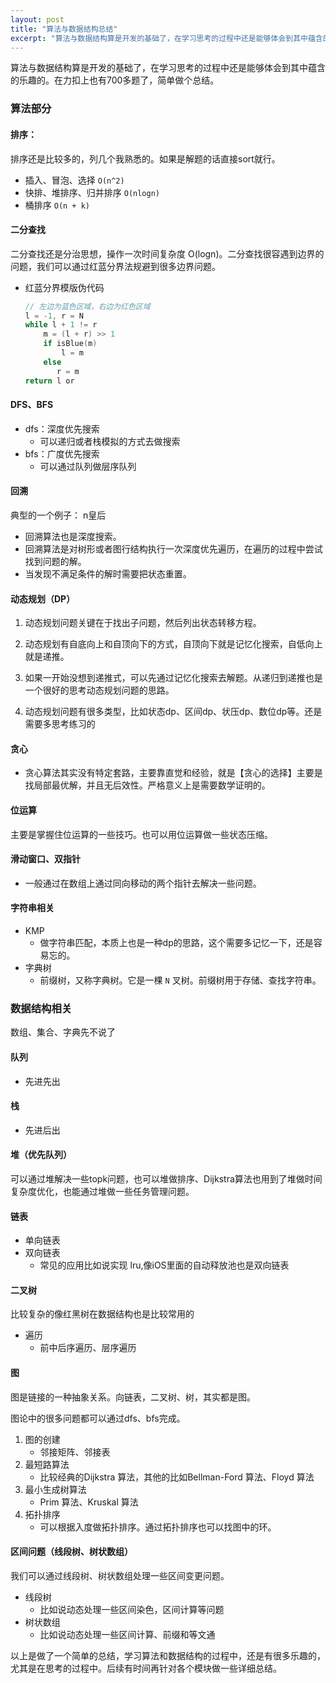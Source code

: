 ```yaml
---
layout: post
title: "算法与数据结构总结"
excerpt: "算法与数据结构算是开发的基础了，在学习思考的过程中还是能够体会到其中蕴含的乐趣的。在力扣上也有700多题了，简单做个总结"
---
```

算法与数据结构算是开发的基础了，在学习思考的过程中还是能够体会到其中蕴含的乐趣的。在力扣上也有700多题了，简单做个总结。

### 算法部分

#### 排序：

排序还是比较多的，列几个我熟悉的。如果是解题的话直接sort就行。

+ 插入、冒泡、选择  `O(n^2)`
+ 快排、堆排序、归并排序  `O(nlogn)`
+ 桶排序  `O(n + k)`



####  二分查找

二分查找还是分治思想，操作一次时间复杂度 O(logn)。二分查找很容遇到边界的问题，我们可以通过红蓝分界法规避到很多边界问题。

+ 红蓝分界模版伪代码

  ```swift
  // 左边为蓝色区域，右边为红色区域
  l = -1, r = N
  while l + 1 != r
      m = (l + r) >> 1
      if isBlue(m)
          l = m
      else 
         r = m
  return l or 
  ```



#### DFS、BFS

+ dfs：深度优先搜索
  - 可以递归或者栈模拟的方式去做搜索
+ bfs：广度优先搜索
  - 可以通过队列做层序队列



#### 回溯

  典型的一个例子： n皇后

+ 回溯算法也是深度搜索。
+ 回溯算法是对树形或者图行结构执行一次深度优先遍历，在遍历的过程中尝试找到问题的解。
+ 当发现不满足条件的解时需要把状态重置。



#### 动态规划（DP）

1. 动态规划问题关键在于找出子问题，然后列出状态转移方程。

2. 动态规划有自底向上和自顶向下的方式，自顶向下就是记忆化搜索，自低向上就是递推。

3. 如果一开始没想到递推式，可以先通过记忆化搜索去解题。从递归到递推也是一个很好的思考动态规划问题的思路。
4. 动态规划问题有很多类型，比如状态dp、区间dp、状压dp、数位dp等。还是需要多思考练习的



#### 贪心

+ 贪心算法其实没有特定套路，主要靠直觉和经验，就是【贪心的选择】主要是找局部最优解，并且无后效性。严格意义上是需要数学证明的。



#### 位运算

主要是掌握住位运算的一些技巧。也可以用位运算做一些状态压缩。



#### 滑动窗口、双指针

+ 一般通过在数组上通过同向移动的两个指针去解决一些问题。



#### 字符串相关

+ KMP 
  - 做字符串匹配，本质上也是一种dp的思路，这个需要多记忆一下，还是容易忘的。
+ 字典树
  - 前缀树，又称字典树。它是一棵 `N` 叉树。前缀树用于存储、查找字符串。



### 数据结构相关

数组、集合、字典先不说了

#### 队列

+ 先进先出



#### 栈

+ 先进后出



#### 堆（优先队列）

可以通过堆解决一些topk问题，也可以堆做排序、Dijkstra算法也用到了堆做时间复杂度优化，也能通过堆做一些任务管理问题。



#### 链表

+ 单向链表
+ 双向链表
  - 常见的应用比如说实现 lru,像iOS里面的自动释放池也是双向链表



#### 二叉树

比较复杂的像红黑树在数据结构也是比较常用的

+ 遍历
  - 前中后序遍历、层序遍历



#### 图

图是链接的一种抽象关系。向链表，二叉树、树，其实都是图。

图论中的很多问题都可以通过dfs、bfs完成。

1. 图的创建
   - 邻接矩阵、邻接表
2. 最短路算法
   - 比较经典的Dijkstra 算法，其他的比如Bellman-Ford 算法、Floyd 算法
3. 最小生成树算法
   - Prim 算法、Kruskal 算法
4. 拓扑排序
   - 可以根据入度做拓扑排序。通过拓扑排序也可以找图中的环。



#### 区间问题（线段树、树状数组）

我们可以通过线段树、树状数组处理一些区间变更问题。

+ 线段树
  - 比如说动态处理一些区间染色，区间计算等问题
+ 树状数组
  - 比如说动态处理一些区间计算、前缀和等文通



以上是做了一个简单的总结，学习算法和数据结构的过程中，还是有很多乐趣的，尤其是在思考的过程中。后续有时间再针对各个模块做一些详细总结。

